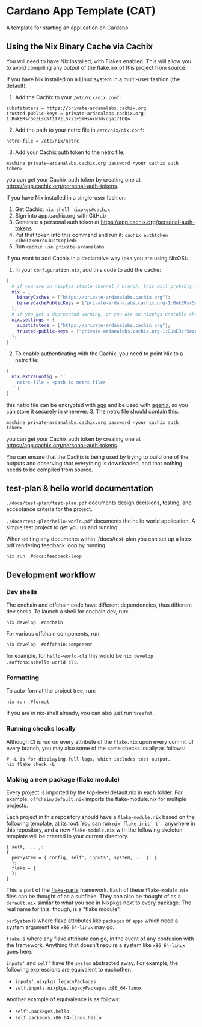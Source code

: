 # Cardano App Template (CAT)

A template for starting an application on Cardano.

## Using the Nix Binary Cache via Cachix

You will need to have Nix installed, with Flakes enabled.
This will allow you to avoid compiling any output of the flake.nix of this project from source.

If you have Nix installed on a Linux system in a multi-user fashion (the default):

1. Add the Cachix to your `/etc/nix/nix.conf`:
  ```
  substituters = https://private-ardanalabs.cachix.org
  trusted-public-keys = private-ardanalabs.cachix.org-1:BukERsr5ezLsqNT1T7zlS7i1+5YHsuxNTdvcgaI7I6Q=
  ```
2. Add the path to your netrc file in `/etc/nix/nix.conf`:
  ```
  netrc-file = /etc/nix/netrc
  ```
3. Add your Cachix auth token to the netrc file:
  ```
  machine private-ardanalabs.cachix.org password <your cachix auth token>
  ```
  you can get your Cachix auth token by creating one at https://app.cachix.org/personal-auth-tokens.

If you have Nix installed in a single-user fashion:

1. Get Cachix: `nix shell nixpkgs#cachix`
2. Sign into app.cachix.org with GitHub
3. Generate a personal auth token at https://app.cachix.org/personal-auth-tokens
4. Put that token into this command and run it: `cachix authtoken <TheTokenYouJustCopied>`
5. Run `cachix use private-ardanalabs`.

If you want to add Cachix in a declarative way (aka you are using NixOS):

1. In your `configuration.nix`, add this code to add the cache:
  ```nix
  {
    # if you are on nixpkgs stable channel / branch, this will probably work for you
    nix = {
      binaryCaches = ["https://private-ardanalabs.cachix.org"];
      binaryCachePublicKeys = ["private-ardanalabs.cachix.org-1:BukERsr5ezLsqNT1T7zlS7i1+5YHsuxNTdvcgaI7I6Q="];
    };
    # if you get a deprecated warning, or you are on nixpkgs unstable channel / branch, this should work
    nix.settings = {
      substituters = ["https://private-ardanalabs.cachix.org"];
      trusted-public-keys = ["private-ardanalabs.cachix.org-1:BukERsr5ezLsqNT1T7zlS7i1+5YHsuxNTdvcgaI7I6Q="];
    };
  }
  ```
2. To enable authenticating with the Cachix, you need to point Nix to a netrc file:
  ```nix
  {
    nix.extraConfig = ''
      netrc-file = <path to netrc file>
    '';
  }
  ```
  this netrc file can be encrypted with [age] and be used with [agenix], so you can store it securely in wherever.
3. The netrc file should contain this:
  ```
  machine private-ardanalabs.cachix.org password <your cachix auth token>
  ```
  you can get your Cachix auth token by creating one at https://app.cachix.org/personal-auth-tokens.

You can ensure that the Cachix is being used by trying to build one of the outputs and observing that everything is downloaded, and that nothing needs to be compiled from source.

## test-plan & hello world documentation
`./docs/test-plan/test-plan.pdf` documents design decisions, testing, and acceptance criteria for the project.

`./docs/test-plan/hello-world.pdf` documents the hello world application. A simple test project to get you up and running. 

When editing any documents within ./docs/test-plan you can set up a latex pdf rendering feedback loop by running
```
nix run .#docs:feedback-loop
```

## Development workflow

### Dev shells

The onchain and offchain code have different dependencies, thus different dev shells. To launch a shell for onchain dev, run:

```
nix develop .#onchain
```

For various offchain components, run:

```
nix develop .#offchain:component
```
for example, for `hello-world-cli` this would be `nix develop .#offchain:hello-world-cli`.

### Formatting

To auto-format the project tree, run:

```sh-session
nix run .#format
```

If you are in nix-shell already, you can also just run `treefmt`.

### Running checks locally

Although CI is run on every attribute of the `flake.nix` upon every commit of
every branch, you may also some of the same checks locally as follows:

```sh-session
# -L is for displaying full logs, which includes test output.
nix flake check -L
```

### Making a new package (flake module)

Every project is imported by the top-level default.nix in each folder. For
example, `offchain/default.nix` imports the flake-module.nix for multiple
projects.

Each project in this repository should have a `flake-module.nix` based on the
following template, at its root. You can run `nix flake init -t .`
anywhere in this repository, and a new `flake-module.nix` with the following
skeleton template will be created in your current directory.

```
{ self, ... }:
{
  perSystem = { config, self', inputs', system, ... }: {
  };
  flake = {
  };
}
```

This is part of the
[flake-parts](https://github.com/hercules-ci/flake-parts)
framework. Each of these `flake-module.nix` files can be thought of as a
subflake. They can also be thought of as a `default.nix` similar to what you see
in Nixpkgs next to every package. The real name for this, though, is a "flake
module".

`perSystem` is where flake attributes like `packages` or `apps` which need a
system argument like `x86_64-linux` may go.

`flake` is where any flake attribute can go, in the event of any confusion with
the framework. Anything that doesn't require a system like `x86_64-linux` goes
here.

`inputs'` and `self'` have the `system` abstracted away. For example, the
following expressions are equivalent to eachother:

- `inputs'.nixpkgs.legacyPackages`
- `self.inputs.nixpkgs.legacyPackages.x86_64-linux`

Another example of equivalence is as follows:

-  `self'.packages.hello`
-  `self.packages.x86_64-linux.hello`

[age]: https://github.com/FiloSottile/age "age"
[agenix]: https://github.com/ryantm/agenix "agenix"

